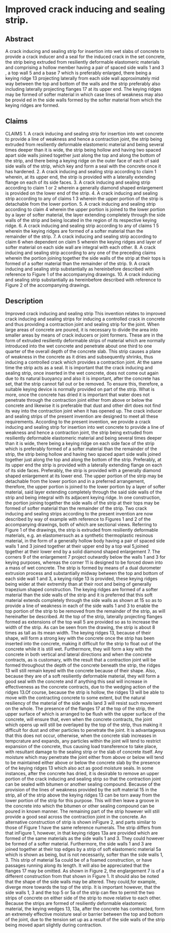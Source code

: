 # Improved crack inducing and sealing strip.

## Abstract
A crack inducing and sealing strip for insertion into wet slabs of concrete to provide a crack inducer and a seal for the induced crack in the set concrete, the strip being extruded from resiliently deformable elastomeric materials and comprising a hollow member having a pair of spaced side walls 1 and 3 , a top wall 5 and a base 7 which is preferably enlarged, there being a keying ridge 13 projecting laterally from each side wall approximately mid way between the top and bottom of the walls and the strip preferably also including laterally projecting flanges 17 at its upper end. The keying ridges may be formed of softer material in which case lines of weakness may also be provid ed in the side walls formed by the softer material from which the keying ridges are formed.

## Claims
CLAIMS 1. A crack inducing and sealing strip for insertion into wet concrete to provide a line of weakness and hence a contraction joint, the strip being extruded from resiliently deformable elastomeric material and being several times deeper than it is wide, the strip being hollow and having two spaced apart side walls joined together just along the top and along the bottom of the strip, and there being a keying ridge on the outer face of each of said side walls of the strip, which key and form a seal with the concrete once it has hardened. 2. A crack inducing and sealing strip according to claim 1 wherein, at its upper end, the strip is provided with a laterally extending flange on each of its side faces. 3. A crack inducing and sealing strip according to claim 1 or 2 wherein a generally diamond shaped enlargement is provided on the lower end of the strip. 4. A crack inducing and sealing strip according to any of claims 1 3 wherein the upper portion of the strip is detachable from the lower portion. 5. A crack inducing and sealing strip according to claim 4 wherein the upper portion is joined to the lower portion by a layer of softer material, the layer extending completely through the side walls of the strip and being located in the region of its respective keying ridge. 6. A crack inducing and sealing strip according to any of claims 1 5 wherein the keying ridges are formed of a softer material than the remainder of the strip. 7. A crack inducing and sealing strip according to claim 6 when dependent on claim 5 wherein the keying ridges and layer of softer material on each side wall are integral with each other. 8. A crack inducing and sealing strip according to any one of the preceding claims wherein the portion joining together the side walls of the strip at their tops is formed of a softer material than the remainder of the strip. 9. A crack inducing and sealing strip substantially as hereinbefore described with reference to Figure 1 of the accompanying drawings. 10. A crack inducing and sealing strip substantially as hereinbefore described with reference to Figure 2 of the accompanying drawings.

## Description
Improved crack inducing and sealing strip This invention relates to improved crack inducing and sealing strips for inducing a controlled crack in concrete and thus providing a contraction joint and sealing strip for the joint. When large areas of concrete are poured, it is necessary to divide the area into smaller areas by means of crack inducers or joint formers. These are in the form of extruded resiliently deformable strips of material which are normally introduced into the wet concrete and penetrate about one third to one quarter of the overall depth of the concrete slab. This strip causes a plane of weakness in the concrete as it dries and subsequently shrinks, thus inducing a controlled crack which provides a contraction joint. At the same time the strip acts as a seal. It is important that the crack inducing and sealing strip, once inserted in the wet concrete, does not come out again due to its natural buoyancy and also it is important, after the concrete has set, that the strip cannot fall out or be removed. To ensure this, therefore, a suitable keying device is normally provided on part of the strip. What is more, once the concrete has dried it is important that water does not penetrate through the contraction joint either from above or below the concrete and likewise it is preferable that dust and other dirt does not find its way into the contraction joint when it has opened up. The crack inducer and sealing strips of the present invention are designed to meet all these requirements. According to the present invention, we provide a crack inducing and sealing strip for insertion into wet concrete to provide a line of weakness and hence a contraction joint, the strip being extruded from resiliently deformable elastomeric material and being several times deeper than it is wide, there being a keying ridge on each side face of the strip which is preferably formed of a softer material than the remainder of the strip, the strip being hollow and having two spaced apart side walls joined together just along the top and along the bottom of the strip. Preferably, at its upper end the strip is provided with a laterally extending flange on each of its side faces. Preferably, the strip is provided with a generally diamond shaped enlargement at its lower end. The upper portion of the strip may be detachable from the lower portion and in a preferred arrangement, therefore, the upper portion is joined to the lower portion by a layer of softer material, said layer extending completely through the said side walls of the strip and being integral with its adjacent keying ridge. In one construction, the portion joining together the side walls of the strip at their tops may be formed of softer material than the remainder of the strip. Two crack inducing and sealing strips according to the present invention are now described by way of example with reference to Figures 1 and 2 of the accompanying drawings, both of which are sectional views. Referring to Figure 1 of the drawings, the strip is extruded from resiliently deformable materials, e.g. an elastomersuch as a synthetic thermoplastic resinous material, in the form of a generally hollow body having a pair of spaced side walls 1 and 3 joined together at their upper end by a top wal 5,joined tpgether at their lower end by a solid diamond shaped enlargement 7. The corners 9 of the enlargement 7 project outwardly below the walls 1 and 3 for keying purposes, whereas the corner 11 is designed to be forced down into a mass of wet concrete. The strip is formed by means of a dual durometer extrusion process and substantially midway between the top and bottom of each side wall 1 and 3, a keying ridge 13 is provided, these keying ridges being wider at their extremity than at their root and being of generally trapezium shaped construction. The keying ridges are formed of a softer material than the side walls of the strip and it is preferred that this soft material extends completely through the side walls as shown at 15 so as to provide a line of weakness in each of the side walls 1 and 3 to enable the top portion of the strip to be removed from the remainder of the strip, as will hereinafter be described. At the top of the strip, laterally projecting flanges formed as extensions of the top wall 5 are provided so as to increase the width of the strip. As can be seen from the drawing, the strip is about 8 times as tall as its mean width. The keying ridges 13, because of their shape, will form a strong key with the concrete once the strip has been inserted into the concrete, making it difficult for the strip to float out of the concrete while it is still wet. Furthermore, they will form a key with the concrete in both vertical and lateral directions and when the concrete contracts, as is customary, with the result that a contraction joint will be formed throughout the depth of the concrete beneath the strip, the ridges 13 will still remain keyed with the concrete because of their shape. Also, because they are of a soft resiliently deformable material, they will form a good seal with the concrete and if anything this seal will increase in effectiveness as the concrete contracts, due to the wedging action of the ridges 13.Of course, because the strip is hollow, the ridges 13 will be able to move with the contracting concrete to some extent, but the natural resiliency of the material of the side walls land 3 will resist such movement on the whole. The presence of the flanges 17 at the top of the strip, the upper surface of which is arranged to be flush with the upper surface of the concrete, will ensure that, even when the concrete contracts, the joint which opens up will still be overlayed by the top of the strip, thus making it difficult for dust and other particles to penetrate the joint. It is advantageous that this does not occur, otherwise, when the concrete slab increases in tempcrature and expands, any particles within the joint will tend to restrict expansion of the concrete, thus causing load transference to take place, with resultant damage to the sealing strip or the slab of concrete itself. Any moisture which may penetrate the joint either from above or below will tend to be maintained either above or below the concrete slab by the presence of the keying ridges 13 which also act as good moisture seals. In some instances, after the concrete has dried, it is desirable to remove an upper portion of the crack inducing and sealing strip so that the contraction joint can be sealed with bitumen or another sealing compound. Because of the provision of the lines of weakness provided by the soft material 15 in the strip, all of the strip above the keying ridges 13 can be torn away from the lower portion of the strip for this purpose. This will then leave a groove in the concrete into which the bitumen or other sealing compound can be poured in known manner. The remaining part of the strip however will still provide a good seal across the contraction joint in the concrete. An alternative construction of strip is shown inFigure 2, and parts similar to those of Figure 1 have the same reference numerals. The strip differs from that inFigure 1, however, in that keying ridges 13a are provided which are formed of the same materials as the side walls 1 and 3. They could however be formed of a softer material. Furthermore, the side walls 1 and 3 are joined together at their top edges by a strip of soft elastomeric material 5a which is shown as being, but is not necessarily, softer than the side walls 1, 3. This strip of material 5a could be of a foamed construction, or have passages running along its length. It will also be appreciated that the flanges 17 may be omitted. As shown in Figure 2, the englargement 7 is of a different construction from that shown in Figure 1. It should also be noted that the shape of the side walls may be altered. They could,for example, diverge more towards the top of the strip. It is important however, that the side walls 1, 3 and the top 5 or 5a of the strip can flex to permit the two strips of concrete on either side of the strip to move relative to each other. Because the strips are formed of resiliently deformable elastomeric material, the keying wedges 13, 13a, after the concrete has contracted, form an extremely effective moisture seal or barrier between the top and bottom of the joint, due to the tension set up as a result of the side walls of the strip being moved apart slightly during contraction.